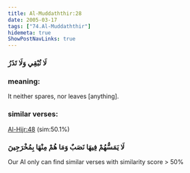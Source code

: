 ```yaml
---
title: Al-Muddaththir:28
date: 2005-03-17
tags: ["74.Al-Muddaththir"]
hidemeta: true 
ShowPostNavLinks: true 
---
```

### لَا تُبْقِي وَلَا تَذَرُ
### meaning: 
It neither spares, nor leaves [anything].
### similar verses: 

[Al-Hijr:48](/15/48) (sim:50.1%)

### لَا يَمَسُّهُمْ فِيهَا نَصَبٌ وَمَا هُمْ مِنْهَا بِمُخْرَجِينَ

Our AI only can find similar verses with similarity score > 50% 



